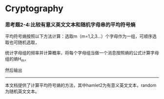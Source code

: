 # Cryptography
### 思考题2-4:比较有意义英文文本和随机字母串的平均符号熵 
平均符号熵按照以下方法计算：选取m（m=1,2,3…）个字母作为一组，可顺序选取也可随机选取，

统计字母组的频率并计算概率，将每个字母组当做一个消息按照熵的公式计算字母组的熵H<sub>m</sub>，

然后输出
***
本文档提供了计算平均符号熵的方法，其中hamlet2为有意义英文文本，random为随机英文文本。
